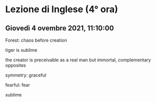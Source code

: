 #  Lezione di Inglese (4° ora)
## Giovedì 4 ovembre 2021, 11:10:00


Forest: chaos before creation


tiger is sublime

the creator is preceivable as a real man but immortal, complementary opposites



symmetry: graceful

fearful: fear

sublime
<!--stackedit_data:
eyJoaXN0b3J5IjpbLTE3NjcxNDM0MDIsLTE5NDQ3OTA2NjVdfQ
==
-->